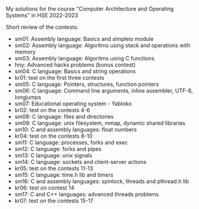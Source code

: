 My solutions for the course "Computer Architecture and Operating Systems" in HSE 2022-2023

Short review of the contests:

- sm01: Assembly language: Basics and simpleio module
- sm02: Assembly language: Algoritms using stack and operations with memory
- sm03: Assembly language: Algoritms using C functions
- hny: Advanced hacks problems (bonus contest)
- sm04: C language: Basics and string operations
- kr01: test on the first three contests
- sm05: C language: Pointers, structures, function pointers
- sm06: C language: Command line arguments, inline assembler, UTF-8, longjumps
- sm07: Educational operating system - Yabloko
- kr02: test on the contests 4-6
- sm08: C language: files and directories
- sm09: C language: unix filesystem, mmap, dynamic shared libraries
- sm10: C and assembly languages: float numbers
- kr04: test on the contests 8-10
- sm11: C language: processes, forks and exec
- sm12: C language: forks and pipes
- sm13: C language: unix signals
- sm14: C language: sockets and client-server actions
- kr05: test on the contests 11-13
- sm15: C language: time.h lib and timers
- sm16: C and assembly languages: spinlock, threads and pthread.h lib
- kr06: test on contest 14
- sm17: C and C++ languages: advanced threads problems
- kr07: test on the contests 15-17

